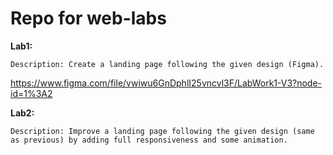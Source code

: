 # Repo for web-labs
**Lab1:**

    Description: Create a landing page following the given design (Figma).
https://www.figma.com/file/vwiwu6GnDphlI25vncvl3F/LabWork1-V3?node-id=1%3A2

**Lab2:**

    Description: Improve a landing page following the given design (same as previous) by adding full responsiveness and some animation.